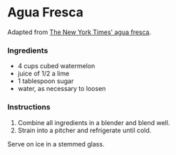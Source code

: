 # Agua Fresca

Adapted from [The New York Times' agua fresca](http://cooking.nytimes.com/recipes/1012543-watermelon-or-cantaloupe-agua-fresca).

### Ingredients

- 4 cups cubed watermelon
- juice of 1/2 a lime
- 1 tablespoon sugar
- water, as necessary to loosen

### Instructions

1. Combine all ingredients in a blender and blend well.
2. Strain into a pitcher and refrigerate until cold.

Serve on ice in a stemmed glass.
